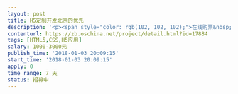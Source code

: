 ```yaml
---                
layout: post       
title: H5定制开发北京的优先           
description: '<p><span style="color: rgb(102, 102, 102);">在线购票&nbsp;&nbsp;&nbsp;&nbsp;&nbsp;&nbsp;&nbsp;&nbsp;游戏项目一览&nbsp;&nbsp;&nbsp;&nbsp;&nbsp;&nbsp;&nbsp;&nbsp;显示所有游戏项目</span></p><p><span style="color: rgb(102, 102, 102);">&nbsp;&nbsp;&nbsp;&nbsp;&nbsp;&nbsp;&nbsp;&nbsp;使用账户余额购买&nbsp;&nbsp;&nbsp;&nbsp;&nbsp;&nbsp;&nbsp;&nbsp;使用会员卡余额，完成收款</span></p><p><span style="color: rgb(102, 102, 102);">&nbsp;&nbsp;&nbsp;&nbsp;&nbsp;&nbsp;&nbsp;&nbsp;线上支付购买&nbsp;&nbsp;&nbsp;&nbsp;&nbsp;&nbsp;&nbsp;&nbsp;购买单次项目，完成收款</span></p><p><span style="color: rgb(102, 102, 102);">在线充值&nbsp;&nbsp;&nbsp;&nbsp;&nbsp;&nbsp;&nbsp;&nbsp;游戏项目一览&nbsp;&nbsp;&nbsp;&nbsp;&nbsp;&nbsp;&nbsp;&nbsp;显示所有游戏项目</span></p><p><span style="color: rgb(102, 102, 102);">&nbsp;&nbsp;&nbsp;&nbsp;&nbsp;&nbsp;&nbsp;&nbsp;单币购买&nbsp;&nbsp;&nbsp;&nbsp;&nbsp;&nbsp;&nbsp;&nbsp;</span></p><p><span style="color: rgb(102, 102, 102);">&nbsp;&nbsp;&nbsp;&nbsp;&nbsp;&nbsp;&nbsp;&nbsp;套餐一览&nbsp;&nbsp;&nbsp;&nbsp;&nbsp;&nbsp;&nbsp;&nbsp;</span></p><p><span style="color: rgb(102, 102, 102);">&nbsp;&nbsp;&nbsp;&nbsp;&nbsp;&nbsp;&nbsp;&nbsp;购买套餐&nbsp;&nbsp;&nbsp;&nbsp;&nbsp;&nbsp;&nbsp;&nbsp;</span></p><p><span style="color: rgb(102, 102, 102);">个人中心&nbsp;&nbsp;&nbsp;&nbsp;&nbsp;&nbsp;&nbsp;&nbsp;个人信息&nbsp;&nbsp;&nbsp;&nbsp;&nbsp;&nbsp;&nbsp;&nbsp;用户名、手机号、头像等个人信息</span></p><p><span style="color: rgb(102, 102, 102);">&nbsp;&nbsp;&nbsp;&nbsp;&nbsp;&nbsp;&nbsp;&nbsp;会员信息&nbsp;&nbsp;&nbsp;&nbsp;&nbsp;&nbsp;&nbsp;&nbsp;会员卡卡号，临时会员卡卡号，账户余额</span></p><p><span style="color: rgb(102, 102, 102);">&nbsp;&nbsp;&nbsp;&nbsp;&nbsp;&nbsp;&nbsp;&nbsp;消费记录&nbsp;&nbsp;&nbsp;&nbsp;&nbsp;&nbsp;&nbsp;&nbsp;显示用户在门店的消费记录</span></p><p><span style="color: rgb(102, 102, 102);">&nbsp;&nbsp;&nbsp;&nbsp;&nbsp;&nbsp;&nbsp;&nbsp;充值记录&nbsp;&nbsp;&nbsp;&nbsp;&nbsp;&nbsp;&nbsp;&nbsp;显示用户在线上及门店的充值记录</span></p><p><span style="color: rgb(102, 102, 102);">&nbsp;&nbsp;&nbsp;&nbsp;&nbsp;&nbsp;&nbsp;&nbsp;消息中心&nbsp;&nbsp;&nbsp;&nbsp;&nbsp;&nbsp;&nbsp;&nbsp;消费提醒历史记录</span></p><p><span style="color: rgb(102, 102, 102);">在微信端的网页开发，具体就上面那几个页面，前后加起来估计十来个页面，需要一周内完成，不是太丑就行，不要求太精致，显示的具体内容，确定合作关系后&nbsp;协商沟通</span></p><p><span style="color: rgb(102, 102, 102);">最好北京&nbsp;望京地区&nbsp;后续有多个项目&nbsp;期望长期合作</span></p>'     
contenturl: https://zb.oschina.net/project/detail.html?id=17884      
tags: [HTML5,CSS,H5应用]            
salary: 1000-3000元          
publish_time: '2018-01-03 20:09:15'         
start_time: '2018-01-03 20:09:15'           
apply: 0                   
time_range: 7 天              
status: 招募中                  
---                 
```

